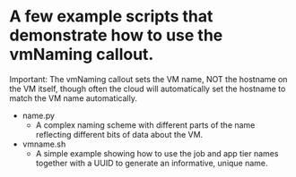 # A few example scripts that demonstrate how to use the vmNaming callout.

Important: The vmNaming callout sets the VM name, NOT the hostname
on the VM itself, though often the cloud will automatically set the
hostname to match the VM name automatically.

- name.py
  - A complex naming scheme with different parts of the name reflecting
  different bits of data about the VM.
- vmname.sh
  - A simple example showing how to use the job and app tier names
  together with a UUID to generate an informative, unique name.